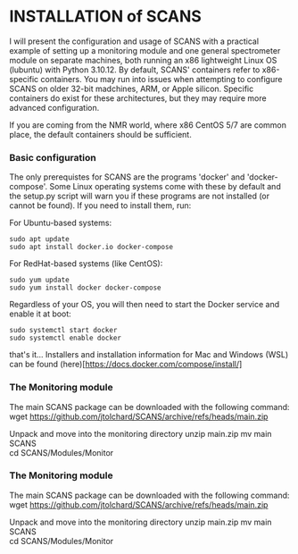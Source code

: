 # INSTALLATION of SCANS
I will present the configuration and usage of SCANS with a practical example of setting up a monitoring module and one general spectrometer module on separate machines, both running an x86 lightweight Linux OS (lubuntu) with Python 3.10.12. By default, SCANS' containers refer to x86-specific containers. You may run into issues when attempting to configure SCANS on older 32-bit madchines, ARM, or Apple silicon. Specific containers do exist for these architectures, but they may require more advanced configuration.

If you are coming from the NMR world, where x86 CentOS 5/7 are common place, the default containers should be sufficient. 


### Basic configuration

The only prerequistes for SCANS are the programs 'docker' and 'docker-compose'. Some Linux operating systems come with these by default and the setup.py script will warn you if these programs are not installed (or cannot be found). If you need to install them, run:

For Ubuntu-based systems:
```
sudo apt update
sudo apt install docker.io docker-compose
```
For RedHat-based systems (like CentOS):
```
sudo yum update 
sudo yum install docker docker-compose
```

Regardless of your OS, you will then need to start the Docker service and enable it at boot:
```
sudo systemctl start docker
sudo systemctl enable docker
```

that's it...
Installers and installation information for Mac and Windows (WSL) can be found (here)[https://docs.docker.com/compose/install/]


### The Monitoring module

The main SCANS package can be downloaded with the following command:  
wget https://github.com/jtolchard/SCANS/archive/refs/heads/main.zip

Unpack and move into the monitoring directory
unzip main.zip
mv main SCANS  
cd SCANS/Modules/Monitor





### The Monitoring module

The main SCANS package can be downloaded with the following command:  
wget https://github.com/jtolchard/SCANS/archive/refs/heads/main.zip

Unpack and move into the monitoring directory
unzip main.zip
mv main SCANS  
cd SCANS/Modules/Monitor


